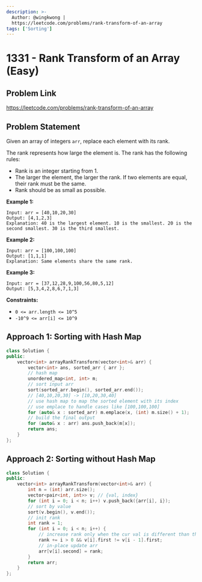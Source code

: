 ```yaml
---
description: >-
  Author: @wingkwong |
  https://leetcode.com/problems/rank-transform-of-an-array
tags: ['Sorting']
---
```


# 1331 - Rank Transform of an Array (Easy)

## Problem Link

https://leetcode.com/problems/rank-transform-of-an-array

## Problem Statement

Given an array of integers `arr`, replace each element with its rank.

The rank represents how large the element is. The rank has the following rules:

* Rank is an integer starting from 1.
* The larger the element, the larger the rank. If two elements are equal, their rank must be the same.
* Rank should be as small as possible.

**Example 1:**

```
Input: arr = [40,10,20,30]
Output: [4,1,2,3]
Explanation: 40 is the largest element. 10 is the smallest. 20 is the second smallest. 30 is the third smallest.
```

**Example 2:**

```
Input: arr = [100,100,100]
Output: [1,1,1]
Explanation: Same elements share the same rank.
```

**Example 3:**

```
Input: arr = [37,12,28,9,100,56,80,5,12]
Output: [5,3,4,2,8,6,7,1,3]
```

**Constraints:**

* `0 <= arr.length <= 10^5`
* `-10^9 <= arr[i] <= 10^9`

## Approach 1: Sorting with Hash Map

<SolutionAuthor name="@wingkwong"/>

```cpp
class Solution {
public:
    vector<int> arrayRankTransform(vector<int>& arr) {
        vector<int> ans, sorted_arr { arr };
        // hash map
        unordered_map<int, int> m;
        // sort input arr
        sort(sorted_arr.begin(), sorted_arr.end());
        // [40,10,20,30] -> [10,20,30,40]
        // use hash map to map the sorted element with its index
        // use emplace to handle cases like [100,100,100]
        for (auto& x : sorted_arr) m.emplace(x, (int) m.size() + 1);
        // build the final output
        for (auto& x : arr) ans.push_back(m[x]);
        return ans;
    }
};
```

## Approach 2: Sorting without Hash Map

<SolutionAuthor name="@wingkwong"/>

```cpp
class Solution {
public:
    vector<int> arrayRankTransform(vector<int>& arr) {
        int n = (int) arr.size();
        vector<pair<int, int>> v; // {val, index}
        for (int i = 0; i < n; i++) v.push_back({arr[i], i});
        // sort by value
        sort(v.begin(), v.end());
        // init rank
        int rank = 1;
        for (int i = 0; i < n; i++) {
            // increase rank only when the cur val is different than the prev one
            rank += i > 0 && v[i].first != v[i - 1].first;
            // in-place update arr
            arr[v[i].second] = rank;
        }
        return arr;
    }
};
```